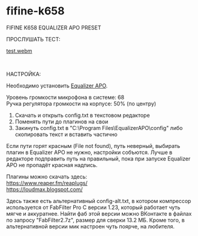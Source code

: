 # fifine-k658
FIFINE K658 EQUALIZER APO PRESET

ПРОСЛУШАТЬ ТЕСТ:

[test.webm](https://user-images.githubusercontent.com/126677106/222302475-94e8869b-5222-4c02-b888-33edb718081d.webm)

<br>

НАСТРОЙКА:

Необходимо установить <a href="https://sourceforge.net/projects/equalizerapo/files/1.3/EqualizerAPO64-1.3.exe/download">Equalizer APO</a>.

Уровень громкости микрофона в системе: 68<br>
Ручка регулятора громкости на корпусе: 50% (по центру)<br>

1. Скачать и открыть config.txt в текстовом редакторе<br>
2. Поменять пути до плагинов на свои<br>
3. Закинуть config.txt в "C:\Program Files\EqualizerAPO\config" либо скопировать текст и вставить частично<br>

Если пути горят красным (File not found), путь неверный, выбирать плагин в Equalizer APO не нужно, настройки собъются. Лучше в редакторе подправить путь на правильный, пока при запуске Equalizer APO не пропадёт красная надпись.<br>

Плагины можно скачать здесь:<br>
https://www.reaper.fm/reaplugs/<br>
https://loudmax.blogspot.com/<br>

Здесь также есть альтернативный config-alt.txt, в котором компрессор используется от FabFilter Pro C версии 1.23, который работает чуть мягче и аккуратнее. Найти фаб этой версии можно ВКонтакте в файлах по запросу "FabFilter2.7z", размер для сверки 13.2 МБ. Кроме того, в альтернативной версии мик настроен чуть поярче, на любителя.
